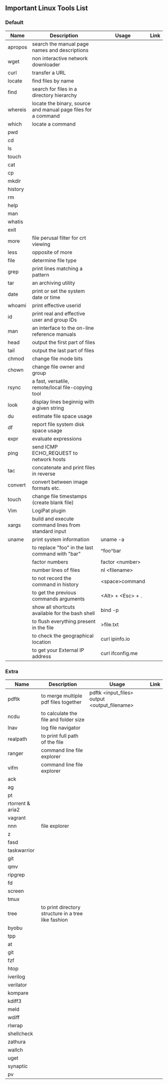 ## Important Linux Tools List

### Default

| Name        | Description                                                   | Usage                   | Link        |
| ----------- | -----------                                                   | -----------             | ----------- |
| apropos     | search the manual page names and descriptions                 |                         |             |
| wget        | non interactive network downloader                            |                         |             |
| curl        | transfer a URL                                                |                         |             |
| locate      | find files by name                                            |                         |             |
| find        | search for files in a directory hierarchy                     |                         |             |
| whereis     | locate the binary, source and manual page files for a command |                         |             |
| which       | locate a command                                              |                         |             |
| pwd         |                                                               |                         |             |
| cd          |                                                               |                         |             |
| ls          |                                                               |                         |             |
| touch       |                                                               |                         |             |
| cat         |                                                               |                         |             |
| cp          |                                                               |                         |             |
| mkdir       |                                                               |                         |             |
| history     |                                                               |                         |             |
| rm          |                                                               |                         |             |
| help        |                                                               |                         |             |
| man         |                                                               |                         |             |
| whatis      |                                                               |                         |             |
| exit        |                                                               |                         |             |
| more        | file perusal filter for crt viewing                           |                         |             |
| less        | opposite of more                                              |                         |             |
| file        | determine file type                                           |                         |             |
| grep        | print lines matching a pattern                                |                         |             |
| tar         | an archiving utility                                          |                         |             |
| date        | print or set the system date or time                          |                         |             |
| whoami      | print effective userid                                        |                         |             |
| id          | print real and effective user and group IDs                   |                         |             |
| man         | an interface to the on-line reference manuals                 |                         |             |
| head        | output the first part of files                                |                         |             |
| tail        | output the last part of files                                 |                         |             |
| chmod       | change file mode bits                                         |                         |             |
| chown       | change file owner and group                                   |                         |             |
| rsync       | a fast, versatile, remote/local file-copying tool             |                         |             |
| look        | display lines beginnig with a given string                    |                         |             |
| du          | estimate file space usage                                     |                         |             |
| df          | report file system disk space usage                           |                         |             |
| expr        | evaluate expressions                                          |                         |             |
| ping        | send ICMP ECHO_REQUEST to network hosts                       |                         |             |
| tac         | concatenate and print files in reverse                        |                         |             |
| convert     | convert between image formats etc.                            |                         |             |
| touch       | change file timestamps (create blank file)                    |                         |             |
| Vim         | LogiPat plugin                                                |                         |             |
| xargs       | build and execute command lines from standard input           |                         |             |
| uname       | print system information                                      | uname -a                |             |
|             | to replace "foo" in the last command with "bar"               | ^foo^bar                |             |
|             | factor numbers                                                | factor &lt;number>      |             |
|             | number lines of files                                         | nl &lt;filename>        |             |
|             | to not record the command in history                          | &lt;space>command       |             |
|             | to get the previous commands arguments                        | &lt;Alt> + &lt;Esc> + . |             |
|             | show all shortcuts available for the bash shell               | bind -p                 |             |
|             | to flush everything present in the file                       | >file.txt               |             |
|             | to check the geographical location                            | curl ipinfo.io          |             |
|             | to get your External IP address                               | curl ifconfig.me        |             |

### Extra

| Name             | Description                                         | Usage                                              | Link        |
| -----------      | -----------                                         | -----------                                        | ----------- |
| pdftk            | to merge multiple pdf files together                | pdftk &lt;input_files> output &lt;output_filename> |             |
| ncdu             | to calculate the file and folder size               |                                                    |             |
| lnav             | log file navigator                                  |                                                    |             |
| realpath         | to print full path of the file                      |                                                    |             |
| ranger           | command line file explorer                          |                                                    |             |
| vifm             | command line file explorer                          |                                                    |             |
| ack              |                                                     |                                                    |             |
| ag               |                                                     |                                                    |             |
| pt               |                                                     |                                                    |             |
| rtorrent & aria2 |                                                     |                                                    |             |
| vagrant          |                                                     |                                                    |             |
| nnn              | file explorer                                       |                                                    |             |
| z                |                                                     |                                                    |             |
| fasd             |                                                     |                                                    |             |
| taskwarrior      |                                                     |                                                    |             |
| git              |                                                     |                                                    |             |
| qmv              |                                                     |                                                    |             |
| ripgrep          |                                                     |                                                    |             |
| fd               |                                                     |                                                    |             |
| screen           |                                                     |                                                    |             |
| tmux             |                                                     |                                                    |             |
| tree             | to print directory structure in a tree like fashion |                                                    |             |
| byobu            |                                                     |                                                    |             |
| tpp              |                                                     |                                                    |             |
| at               |                                                     |                                                    |             |
| git              |                                                     |                                                    |             |
| fzf              |                                                     |                                                    |             |
| htop             |                                                     |                                                    |             |
| iverilog         |                                                     |                                                    |             |
| verilator        |                                                     |                                                    |             |
| kompare          |                                                     |                                                    |             |
| kdiff3           |                                                     |                                                    |             |
| meld             |                                                     |                                                    |             |
| wdiff            |                                                     |                                                    |             |
| rlwrap           |                                                     |                                                    |             |
| shellcheck       |                                                     |                                                    |             |
| zathura          |                                                     |                                                    |             |
| wallch           |                                                     |                                                    |             |
| uget             |                                                     |                                                    |             |
| synaptic         |                                                     |                                                    |             |
| pv               |                                                     |                                                    |             |
